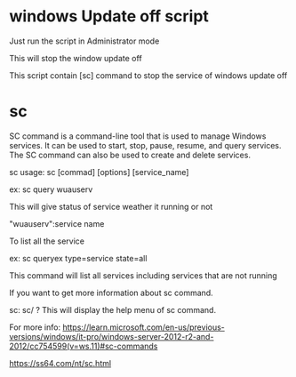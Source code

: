 # windows Update off script

Just run the script in Administrator mode

This will stop the window update off

This script contain [sc] command to stop the service of windows update off


# sc

SC command is a command-line tool that is used to manage Windows services. It can be used to start, stop, pause, resume, and query services. The SC command can also be used to create and delete services.

sc usage: sc [commad] [options] [service_name]

ex: sc query wuauserv

This will give status of service weather it running or not

"wuauserv":service name 

To list all the service 

ex: sc queryex type=service state=all

This command will list all services including services that are not running

If you want to get more information about sc command.

sc: sc/ ? This will display the help menu of sc command.

For more info: https://learn.microsoft.com/en-us/previous-versions/windows/it-pro/windows-server-2012-r2-and-2012/cc754599(v=ws.11)#sc-commands

https://ss64.com/nt/sc.html


